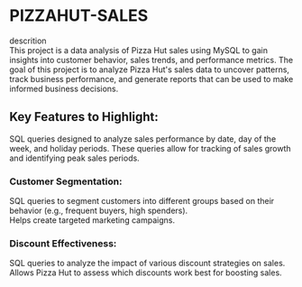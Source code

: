 # PIZZAHUT-SALES
descrition <br/>
This project is a data analysis of Pizza Hut sales using MySQL to gain insights into customer behavior, sales trends, and performance metrics. The goal of this project is to analyze Pizza Hut's sales data to uncover patterns, track business performance, and generate reports that can be used to make informed business decisions.<br/>
##  Key Features to Highlight:
  SQL queries designed to analyze sales performance by date, day of the week, and holiday periods. These queries allow for tracking of sales growth and identifying peak sales periods.<br/>
 ### Customer Segmentation:
 SQL queries to segment customers into different groups based on their behavior (e.g., frequent buyers, high spenders).<br/>
 Helps create targeted marketing campaigns.<br/>
### Discount Effectiveness:
SQL queries to analyze the impact of various discount strategies on sales.<br/>
Allows Pizza Hut to assess which discounts work best for boosting sales.<br/>







